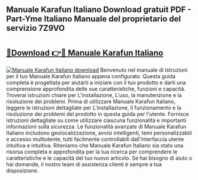 ## Manuale Karafun Italiano Download gratuit PDF - Part-Yme Italiano Manuale del proprietario del servizio 7Z9VO

# <h2><a href="http://dfbeci.blite.top/?on=Manuale+Karafun+Italiano">🔗Download 👉🔴 Manuale Karafun Italiano</a></h2>

[![Manuale Karafun Italiano download](https://i.imgur.com/lujVjoI.png)](http://dfbeci.blite.top/?on=Manuale+Karafun+Italiano)
Benvenuto nel manuale di Istruzioni per il tuo Manuale Karafun Italiano appena configurato. Questa guida completa è progettata per aiutarti a iniziare con il tuo prodotto e darti una comprensione approfondita delle sue caratteristiche, funzioni e capacità. Troverai istruzioni chiare per L'installazione, L'uso, la manutenzione e la risoluzione dei problemi. Prima di utilizzare Manuale Karafun Italiano, leggere le istruzioni dettagliate per L'installazione, il funzionamento e la risoluzione dei problemi del prodotto in questa guida per l'utente. Fornisce istruzioni dettagliate su come utilizzare ciascuna funzionalità e importanti informazioni sulla sicurezza. Le funzionalità avanzate di Manuale Karafun Italiano includono geolocalizzazione, avvisi intelligenti, temi personalizzabili e accesso multiutente, tutti facilmente controllabili dall'interfaccia utente intuitiva e intuitiva. Riteniamo che Manuale Karafun Italiano sia stata una risorsa completa e approfondita per la tua ricerca per comprendere le caratteristiche e le capacità del tuo nuovo articolo. Se hai bisogno di aiuto o hai domande, il nostro team di assistenza clienti è sempre a tua disposizione.
